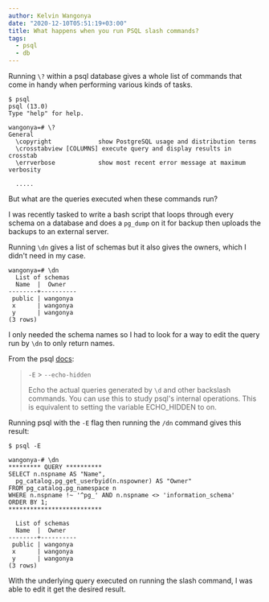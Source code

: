 ```yaml
---
author: Kelvin Wangonya
date: "2020-12-10T05:51:19+03:00"
title: What happens when you run PSQL slash commands?
tags:
  - psql
  - db
---
```


Running `\?` within a psql database gives a whole list of
commands that come in handy when performing various kinds of tasks.

```shell
$ psql
psql (13.0)
Type "help" for help.

wangonya=# \?
General
  \copyright             show PostgreSQL usage and distribution terms
  \crosstabview [COLUMNS] execute query and display results in crosstab
  \errverbose            show most recent error message at maximum verbosity

  .....
```

But what are the queries executed when these commands run?

I was recently tasked to write a bash script that loops through every
schema on a database and does a `pg_dump` on it for backup
then uploads the backups to an external server.

Running `\dn` gives a list of schemas but it also gives the
owners, which I didn\'t need in my case.

```shell
wangonya=# \dn
  List of schemas
  Name  |  Owner
--------+----------
 public | wangonya
 x      | wangonya
 y      | wangonya
(3 rows)
```

I only needed the schema names so I had to look for a way to edit the
query run by `\dn` to only return names.

From the psql [docs](https://www.postgresql.org/docs/13/app-psql.html):

> `-E` \> `--echo-hidden`
>
> Echo the actual queries generated by `\d` and other
> backslash commands. You can use this to study psql\'s internal
> operations. This is equivalent to setting the variable ECHO_HIDDEN to
> on.

Running psql with the `-E` flag then running the
`/dn` command gives this result:

```shell
$ psql -E

wangonya-# \dn
********* QUERY **********
SELECT n.nspname AS "Name",
  pg_catalog.pg_get_userbyid(n.nspowner) AS "Owner"
FROM pg_catalog.pg_namespace n
WHERE n.nspname !~ '^pg_' AND n.nspname <> 'information_schema'
ORDER BY 1;
**************************

  List of schemas
  Name  |  Owner
--------+----------
 public | wangonya
 x      | wangonya
 y      | wangonya
(3 rows)
```

With the underlying query executed on running the slash command, I was
able to edit it get the desired result.
